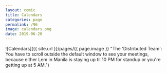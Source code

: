 ```yaml
---
layout: comic
title: Calendars
categories: page
permalink: /96
image: calendars.png
date: 2019-06-20
---
```


![Calendars]({{ site.url }}/pages/{{ page.image }} "The 'Distributed Team': You have to scroll outside the default window to see your meetings, because either Lem in Manila is staying up til 10 PM for standup or you're getting up at 5 AM.")
